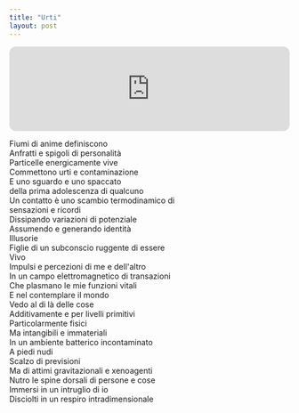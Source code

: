 ```yaml
---
title: "Urti"
layout: post
---
```


<iframe style="border-radius:12px" src="https://open.spotify.com/embed/track/7DozGDrYgAFPULqQNU7RMM?utm_source=generator&theme=0" width="100%" height="152" frameBorder="0" allowfullscreen="" allow="autoplay; clipboard-write; encrypted-media; fullscreen; picture-in-picture" loading="lazy"></iframe>

Fiumi di anime definiscono  
Anfratti e spigoli di personalità  
Particelle energicamente vive  
Commettono urti e contaminazione  
E uno sguardo e uno spaccato  
della prima adolescenza di qualcuno  
Un contatto è uno scambio termodinamico di  
sensazioni e ricordi  
Dissipando variazioni di potenziale  
Assumendo e generando identità  
Illusorie  
Figlie di un subconscio ruggente di essere  
Vivo  
Impulsi e percezioni di me e dell'altro  
In un campo elettromagnetico di transazioni  
Che plasmano le mie funzioni vitali  
E nel contemplare il mondo  
Vedo al di là delle cose  
Additivamente e per livelli primitivi  
Particolarmente fisici  
Ma intangibili e immateriali  
In un ambiente batterico incontaminato  
A piedi nudi  
Scalzo di previsioni  
Ma di attimi gravitazionali e xenoagenti  
Nutro le spine dorsali di persone e cose  
Immersi in un intruglio di io  
Disciolti in un respiro intradimensionale